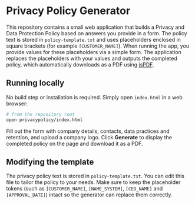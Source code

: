 # Privacy Policy Generator

This repository contains a small web application that builds a Privacy and Data Protection Policy based on answers you provide in a form. The policy text is stored in `policy-template.txt` and uses placeholders enclosed in square brackets (for example `[CUSTOMER_NAME]`). When running the app, you provide values for these placeholders via a simple form. The application replaces the placeholders with your values and outputs the completed policy, which automatically downloads as a PDF using [jsPDF](https://github.com/parallax/jsPDF).

## Running locally

No build step or installation is required. Simply open `index.html` in a web browser:

```bash
# from the repository root
open privacypolicy/index.html
```

Fill out the form with company details, contacts, data practices and retention, and upload a company logo. Click **Generate** to display the completed policy on the page and download it as a PDF.

## Modifying the template

The privacy policy text is stored in `policy-template.txt`. You can edit this file to tailor the policy to your needs. Make sure to keep the placeholder tokens (such as `[CUSTOMER_NAME]`, `[NAME_SYSTEM]`, `[CEO_NAME]` and `[APPROVAL_DATE]`) intact so the generator can replace them correctly.
